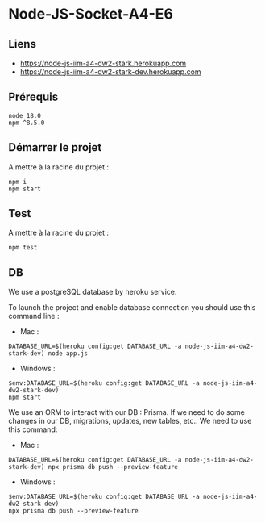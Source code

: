 # Node-JS-Socket-A4-E6

## Liens

- https://node-js-iim-a4-dw2-stark.herokuapp.com
- https://node-js-iim-a4-dw2-stark-dev.herokuapp.com

## Prérequis

```node 18.0```  
```npm ^8.5.0```

## Démarrer le projet

A mettre à la racine du projet :

```npm i```  
```npm start```

## Test

A mettre à la racine du projet :

```npm test```

## DB

We use a postgreSQL database by heroku service.

To launch the project and enable database connection you should use this command line :

- Mac :

```
DATABASE_URL=$(heroku config:get DATABASE_URL -a node-js-iim-a4-dw2-stark-dev) node app.js
```

- Windows :

```
$env:DATABASE_URL=$(heroku config:get DATABASE_URL -a node-js-iim-a4-dw2-stark-dev)
npm start
```

We use an ORM to interact with our DB : Prisma. If we need to do some changes in our DB, migrations, updates, new
tables, etc.. We need to use this command:

- Mac :

```
DATABASE_URL=$(heroku config:get DATABASE_URL -a node-js-iim-a4-dw2-stark-dev) npx prisma db push --preview-feature
```

- Windows :

```
$env:DATABASE_URL=$(heroku config:get DATABASE_URL -a node-js-iim-a4-dw2-stark-dev)
npx prisma db push --preview-feature
```